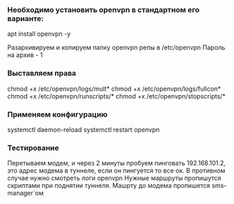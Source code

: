 
### Необходимо установить openvpn в стандартном его варианте:

apt install openvpn -y

Разархивируем и копируем папку openvpn репы в /etc/openvpn
Пароль на архив - 1

### Выставляем права

chmod +x /etc/openvpn/logs/mult*
chmod +x /etc/openvpn/logs/fullcon*
chmod +x /etc/openvpn/runscripts/*
chmod +x /etc/openvpn/stopscripts/*


### Применяем конфигурацию


systemctl daemon-reload
systemctl restart openvpn


### Тестирование


Перетываем модем, и через 2 минуты пробуем пинговать 192.168.101.2, это адрес модема в туннеле, если он пингуется то все ок.
В противном случае нужно смотреть логи openvpn
Нужные маршруты пропишутся скриптами при поднятии туннеля. Машрту до модема пропишется sms-manager`ом